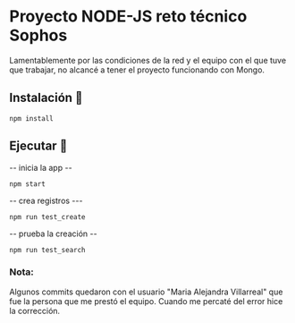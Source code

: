 # Proyecto NODE-JS reto técnico Sophos

Lamentablemente por las condiciones de la red y el equipo con el que tuve que trabajar, no alcancé a tener el proyecto funcionando con Mongo.

## Instalación 🔧

```
npm install
```

## Ejecutar 🚀
-- inicia la app --
```
npm start
```
-- crea registros ---
```
npm run test_create
```
-- prueba la creación --
```
npm run test_search
```

### Nota:

Algunos commits quedaron con el usuario "Maria Alejandra Villarreal" que fue la persona que me prestó el equipo. Cuando me percaté del error hice la corrección.